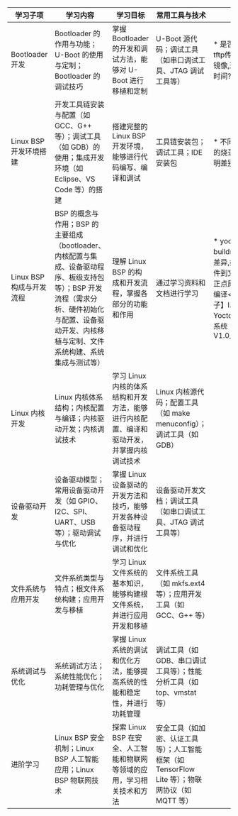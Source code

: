 | 学习子项              | 学习内容                                                                                                          | 学习目标                                             | 常用工具与技术                                                     |备注 |
| ----------------- | ------------------------------------------------------------------------------------------------------------- | ------------------------------------------------ | ----------------------------------------------------------- | ----------------------------------------------------------- | 
| Bootloader 开发     | Bootloader 的作用与功能；U-Boot 的使用与定制；Bootloader 的调试技巧                                                              | 掌握 Bootloader 的开发和调试方法，能够对 U-Boot 进行移植和定制        | U-Boot 源代码；调试工具（如串口调试工具、JTAG 调试工具等）                         |* 是否可以通过tftp传boot/dtbo镜像,避免烧录的时间? |
| Linux BSP 开发环境搭建  | 开发工具链安装与配置（如 GCC、G++ 等）；调试工具（如 GDB）的使用；集成开发环境（如 Eclipse、VS Code 等）的搭建                                         | 搭建完整的 Linux BSP 开发环境，能够进行代码编写、编译和调试              | 工具链安装包；调试工具；IDE 安装包                                         | * 不同厂家的6ull的烧录工具有说明差别 |
| Linux BSP 构成与开发流程 | BSP 的概念与作用；BSP 的主要组成（bootloader、内核配置与集成、设备驱动程序、板级支持包等）；BSP 开发流程（需求分析、硬件初始化与配置、设备驱动开发、内核移植与定制、文件系统构建、系统集成与测试等） | 理解 Linux BSP 的构成和开发流程，掌握各部分的功能和作用                | 通过学习资料和文档进行学习                                       | * yocto和buildroot的开发差异,如何增加文件到文件系统中 ,正点原子的yocto编译<【正点原子】I.MX6U Yocto构建根文件系统V1.0_nsyl1.pdf> |
| Linux 内核开发        | Linux 内核体系结构；内核配置与编译；内核驱动开发；内核调试技术                                                                            | 学习 Linux 内核的体系结构和开发方法，能够进行内核配置、编译和驱动开发，并掌握内核调试技术 | Linux 内核源代码；配置工具（如 make menuconfig）；调试工具（如 GDB）             | |
| 设备驱动开发            | 设备驱动模型；常用设备驱动开发（如 GPIO、I2C、SPI、UART、USB 等）；驱动调试与优化                                                            | 掌握 Linux 设备驱动的开发方法和技巧，能够开发各种设备驱动程序，并进行调试和优化      | 设备驱动开发文档；调试工具（如串口调试工具、JTAG 调试工具等）                           | |
| 文件系统与应用开发         | 文件系统类型与特点；根文件系统构建；应用开发与移植                                                                                     | 学习 Linux 文件系统的基本知识，能够构建根文件系统，并进行应用开发和移植          | 文件系统工具（如 mkfs.ext4 等）；应用开发工具（如 GCC、G++ 等）                   | |
| 系统调试与优化           | 系统调试方法；系统性能优化；功耗管理与优化                                                                                         | 掌握 Linux 系统的调试和优化方法，能够提高系统的性能和稳定性，并进行功耗管理        | 调试工具（如 GDB、串口调试工具等）；性能分析工具（如 top、vmstat 等）                  | |
| 进阶学习              | Linux BSP 安全机制；Linux BSP 人工智能应用；Linux BSP 物联网技术                                                               | 探索 Linux BSP 在安全、人工智能和物联网等领域的应用，学习相关技术和方法        | 安全工具（如加密、认证工具等）；人工智能框架（如 TensorFlow Lite 等）；物联网协议（如 MQTT 等） | |
